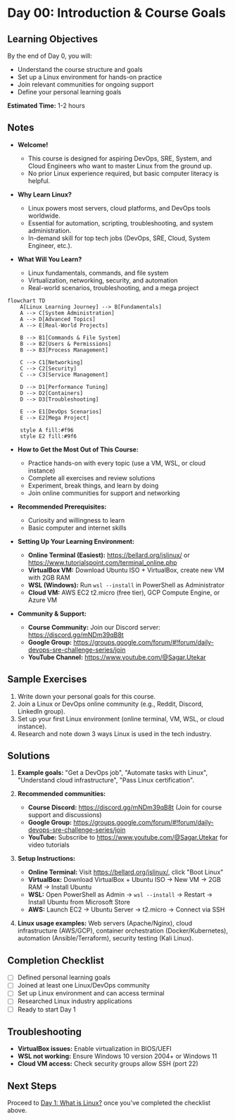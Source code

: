 # Day 00: Introduction & Course Goals

## Learning Objectives
By the end of Day 0, you will:
- Understand the course structure and goals
- Set up a Linux environment for hands-on practice
- Join relevant communities for ongoing support
- Define your personal learning goals

**Estimated Time:** 1-2 hours

## Notes
- **Welcome!**
  - This course is designed for aspiring DevOps, SRE, System, and Cloud Engineers who want to master Linux from the ground up.
  - No prior Linux experience required, but basic computer literacy is helpful.

- **Why Learn Linux?**
  - Linux powers most servers, cloud platforms, and DevOps tools worldwide.
  - Essential for automation, scripting, troubleshooting, and system administration.
  - In-demand skill for top tech jobs (DevOps, SRE, Cloud, System Engineer, etc.).

- **What Will You Learn?**
  - Linux fundamentals, commands, and file system
  - Virtualization, networking, security, and automation
  - Real-world scenarios, troubleshooting, and a mega project

```mermaid
flowchart TD
    A[Linux Learning Journey] --> B[Fundamentals]
    A --> C[System Administration]
    A --> D[Advanced Topics]
    A --> E[Real-World Projects]
    
    B --> B1[Commands & File System]
    B --> B2[Users & Permissions]
    B --> B3[Process Management]
    
    C --> C1[Networking]
    C --> C2[Security]
    C --> C3[Service Management]
    
    D --> D1[Performance Tuning]
    D --> D2[Containers]
    D --> D3[Troubleshooting]
    
    E --> E1[DevOps Scenarios]
    E --> E2[Mega Project]
    
    style A fill:#f96
    style E2 fill:#9f6
```

- **How to Get the Most Out of This Course:**
  - Practice hands-on with every topic (use a VM, WSL, or cloud instance)
  - Complete all exercises and review solutions
  - Experiment, break things, and learn by doing
  - Join online communities for support and networking

- **Recommended Prerequisites:**
  - Curiosity and willingness to learn
  - Basic computer and internet skills

- **Setting Up Your Learning Environment:**
  - **Online Terminal (Easiest):** https://bellard.org/jslinux/ or https://www.tutorialspoint.com/terminal_online.php
  - **VirtualBox VM:** Download Ubuntu ISO + VirtualBox, create new VM with 2GB RAM
  - **WSL (Windows):** Run `wsl --install` in PowerShell as Administrator
  - **Cloud VM:** AWS EC2 t2.micro (free tier), GCP Compute Engine, or Azure VM

- **Community & Support:**
  - **Course Community:** Join our Discord server: https://discord.gg/mNDm39qB8t
  - **Google Group:** https://groups.google.com/forum/#!forum/daily-devops-sre-challenge-series/join
  - **YouTube Channel:** https://www.youtube.com/@Sagar.Utekar


## Sample Exercises
1. Write down your personal goals for this course.
2. Join a Linux or DevOps online community (e.g., Reddit, Discord, LinkedIn group).
3. Set up your first Linux environment (online terminal, VM, WSL, or cloud instance).
4. Research and note down 3 ways Linux is used in the tech industry.

## Solutions
1. **Example goals:** "Get a DevOps job", "Automate tasks with Linux", "Understand cloud infrastructure", "Pass Linux certification".

2. **Recommended communities:**
   - **Course Discord:** https://discord.gg/mNDm39qB8t (Join for course support and discussions)
   - **Google Group:** https://groups.google.com/forum/#!forum/daily-devops-sre-challenge-series/join
   - **YouTube:** Subscribe to https://www.youtube.com/@Sagar.Utekar for video tutorials

3. **Setup Instructions:**
   - **Online Terminal:** Visit https://bellard.org/jslinux/, click "Boot Linux"
   - **VirtualBox:** Download VirtualBox + Ubuntu ISO → New VM → 2GB RAM → Install Ubuntu
   - **WSL:** Open PowerShell as Admin → `wsl --install` → Restart → Install Ubuntu from Microsoft Store
   - **AWS:** Launch EC2 → Ubuntu Server → t2.micro → Connect via SSH

4. **Linux usage examples:** Web servers (Apache/Nginx), cloud infrastructure (AWS/GCP), container orchestration (Docker/Kubernetes), automation (Ansible/Terraform), security testing (Kali Linux).

## Completion Checklist
- [ ] Defined personal learning goals
- [ ] Joined at least one Linux/DevOps community
- [ ] Set up Linux environment and can access terminal
- [ ] Researched Linux industry applications
- [ ] Ready to start Day 1

## Troubleshooting
- **VirtualBox issues:** Enable virtualization in BIOS/UEFI
- **WSL not working:** Ensure Windows 10 version 2004+ or Windows 11
- **Cloud VM access:** Check security groups allow SSH (port 22)

## Next Steps
Proceed to [Day 1: What is Linux?](../Day_01/notes_and_exercises.md) once you've completed the checklist above.
